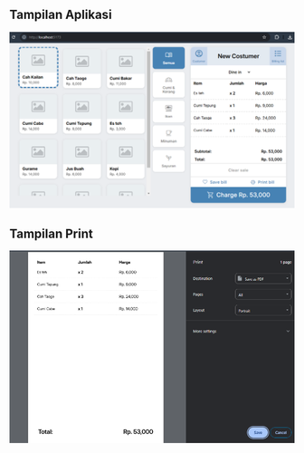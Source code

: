 ## Tampilan Aplikasi

<img src="https://github.com/Noblefel/assestment-pos/blob/main/snip.PNG">

## Tampilan Print

<img src="https://github.com/Noblefel/assestment-pos/blob/main/snip2.PNG">
